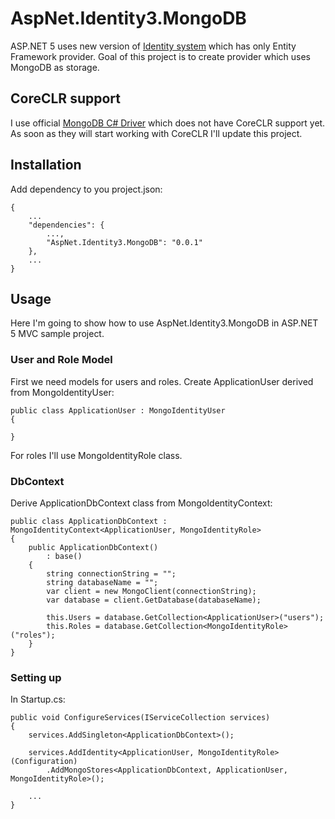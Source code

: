 # AspNet.Identity3.MongoDB
ASP.NET 5 uses new version of [Identity system](https://github.com/aspnet/Identity) which has only Entity Framework provider.
Goal of this project is to create provider which uses MongoDB as storage.

## CoreCLR support

I use official [MongoDB C# Driver](https://github.com/mongodb/mongo-csharp-driver) which does not have CoreCLR support yet. As soon as they will start working with CoreCLR I'll update this project.

## Installation

Add dependency to you project.json:

	{
        ...
	    "dependencies": {
		    ...,
		    "AspNet.Identity3.MongoDB": "0.0.1"
	    },
        ...
    }

## Usage

Here I'm going to show how to use AspNet.Identity3.MongoDB in ASP.NET 5 MVC sample project.

### User and Role Model

First we need models for users and roles.
Create ApplicationUser derived from MongoIdentityUser: 

    public class ApplicationUser : MongoIdentityUser
    {

    }

For roles I'll use MongoIdentityRole class.

### DbContext

Derive ApplicationDbContext class from MongoIdentityContext:

    public class ApplicationDbContext : MongoIdentityContext<ApplicationUser, MongoIdentityRole>
    {
        public ApplicationDbContext()
            : base()
        {
            string connectionString = "";
            string databaseName = "";
            var client = new MongoClient(connectionString);
            var database = client.GetDatabase(databaseName);

            this.Users = database.GetCollection<ApplicationUser>("users");
            this.Roles = database.GetCollection<MongoIdentityRole>("roles");
        }
    }

### Setting up

In Startup.cs:

    public void ConfigureServices(IServiceCollection services)
    {
        services.AddSingleton<ApplicationDbContext>();

        services.AddIdentity<ApplicationUser, MongoIdentityRole>(Configuration)
            .AddMongoStores<ApplicationDbContext, ApplicationUser, MongoIdentityRole>();

        ...
    }

